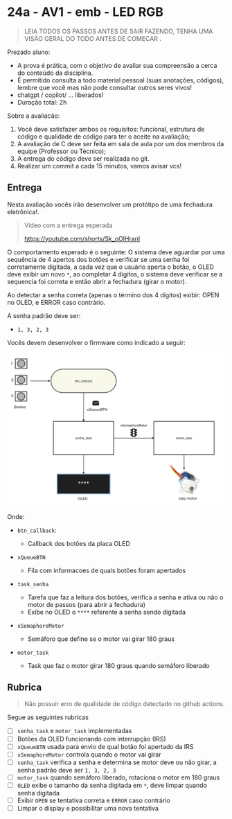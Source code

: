 # 24a - AV1 - emb - LED RGB

> LEIA TODOS OS PASSOS ANTES DE SAIR FAZENDO, TENHA UMA VISÃO GERAL DO TODO ANTES DE COMECAR .

Prezado aluno:

- A prova é prática, com o objetivo de avaliar sua compreensão a cerca do conteúdo da disciplina. 
- É permitido consulta a todo material pessoal (suas anotações, códigos), lembre que você mas não pode consultar outros seres vivos!
- chatgpt / copilot/ ... liberados!
- Duração total: 2h 

Sobre a avaliacão:

1. Você deve satisfazer ambos os requisitos: funcional, estrutura de código e qualidade de código para ter o aceite na avaliação;
1. A avaliação de C deve ser feita em sala de aula por um dos membros da equipe (Professor ou Técnico);
1. A entrega do código deve ser realizada no git.
1. Realizar um commit a cada 15 minutos, vamos avisar vcs!

## Entrega

Nesta avaliação vocês irão desenvolver um protótipo de uma fechadura eletrônica!. 

> Video com a entrega esperada
>
> https://youtube.com/shorts/Sk_oOlHranI

O comportamento esperado é o seguinte: O sistema deve aguardar por uma sequência de 4 apertos dos botões e verificar se uma senha foi corretamente digitada, a cada vez que o usuário aperta o botão, o OLED deve exibir um novo `*`, ao completar 4 dígitos, o sistema deve verificar se a sequencia foi correta e então abrir a fechadura (girar o motor).

Ao detectar a senha correta (apenas o término dos 4 dígitos) exibir: OPEN no OLED, e ERROR caso contrário.

A senha padrão deve ser: 

- `1, 3, 2, 3`

Vocês devem desenvolver o firmware como indicado a seguir:

![](imgs/firmware.png)

Onde:

- `btn_callback`:
  - Callback dos botões da placa OLED
  
- `xQueueBTN`
    - Fila com informacoes de quais botões foram apertados
    
- `task_senha` 
    - Tarefa que faz a leitura dos botões, verifica a senha e ativa ou não o motor de passos (para abrir a fechadura)
    - Exibe no OLED o `****` referente a senha sendo digitada
    
- `xSemaphoreMotor`
    - Semáforo que define se o motor vai girar 180 graus

- `motor_task`
    - Task que faz o motor girar 180 graus quando semáforo liberado
    
## Rubrica

> Não possuir erro de qualidade de código detectado no github actions.

Segue as seguintes rubricas

- [ ] `senha_task` e `motor_task` implementadas
- [ ] Botões da OLED funcionando com interrupção (IRS)
- [ ] `xQueueBTN` usada para envio de qual botão foi apertado da IRS
- [ ] `xSemaphoreMotor` controla quando o motor vai girar
- [ ] `senha_task` verifica a senha e determina se motor deve ou não girar, a senha padrão deve ser `1, 3, 2, 3`
- [ ] `motor_task` quando semáforo liberado, rotaciona o motor em 180 graus
- [ ] `OLED` exibe o tamanho da senha digitada em `*`, deve limpar quando senha digitada
- [ ] Exibir `OPEN` se tentativa correta e `ERROR` caso contrário
- [ ] Limpar o display e possibilitar uma nova tentativa
